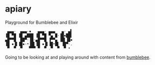 # apiary
Playground for Bumblebee and Elixir

```
 ▄▄▄·  ▄▄▄·▪   ▄▄▄· ▄▄▄   ▄· ▄▌
▐█ ▀█ ▐█ ▄███ ▐█ ▀█ ▀▄ █·▐█▪██▌
▄█▀▀█  ██▀·▐█·▄█▀▀█ ▐▀▀▄ ▐█▌▐█▪
▐█ ▪▐▌▐█▪·•▐█▌▐█ ▪▐▌▐█•█▌ ▐█▀·.
 ▀  ▀ .▀   ▀▀▀ ▀  ▀ .▀  ▀  ▀ • 
```

Going to be looking at and playing around with content from [bumblebee](https://github.com/elixir-nx/bumblebee).

